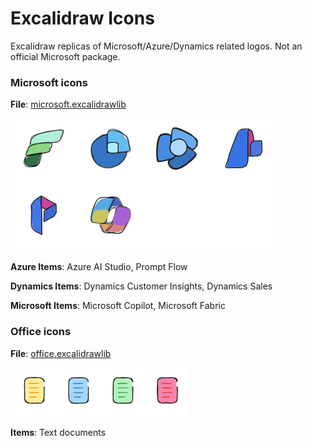 # Excalidraw Icons

Excalidraw replicas of Microsoft/Azure/Dynamics related logos. Not an official Microsoft package.

### Microsoft icons

**File**: [microsoft.excalidrawlib](./microsoft.excalidrawlib)

![Microsoft](./microsoft.png)

**Azure Items**: Azure AI Studio, Prompt Flow

**Dynamics Items**: Dynamics Customer Insights, Dynamics Sales

**Microsoft Items**: Microsoft Copilot, Microsoft Fabric

### Office icons

**File**: [office.excalidrawlib](./office.excalidrawlib)

![Office](./office.png)

**Items**: Text documents
